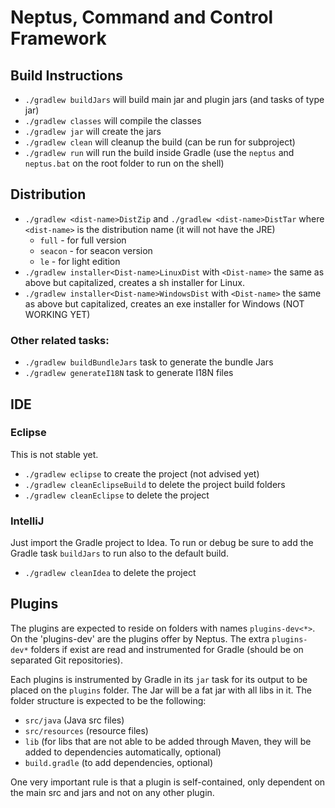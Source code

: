 # Neptus, Command and Control Framework

## Build Instructions

* `./gradlew buildJars` will build main jar and plugin jars (and tasks of type jar)
* `./gradlew classes` will compile the classes
* `./gradlew jar` will create the jars
* `./gradlew clean` will cleanup the build (can be run for subproject)
* `./gradlew run` will run the build inside Gradle (use the `neptus` and `neptus.bat` on the root folder to run on the shell)

## Distribution

* `./gradlew <dist-name>DistZip` and `./gradlew <dist-name>DistTar` where `<dist-name>` is the distribution name (it will not have the JRE)
  * `full` - for full version
  * `seacon` - for seacon version
  * `le` - for light edition
* `./gradlew installer<Dist-name>LinuxDist` with `<Dist-name>` the same as above but capitalized, creates a sh installer for Linux.
* `./gradlew installer<Dist-name>WindowsDist` with `<Dist-name>` the same as above but capitalized, creates an exe installer for Windows (NOT WORKING YET)

### Other related tasks:

* `./gradlew buildBundleJars` task to generate the bundle Jars
* `./gradlew generateI18N` task to generate I18N files

## IDE

### Eclipse

This is not stable yet.

* `./gradlew eclipse` to create the project (not advised yet)
* `./gradlew cleanEclipseBuild` to delete the project build folders
* `./gradlew cleanEclipse` to delete the project

### IntelliJ

Just import the Gradle project to Idea. To run or debug be sure to add the Gradle
task `buildJars` to run also to the default build.

* `./gradlew cleanIdea` to delete the project

## Plugins

The plugins are expected to reside on folders with names `plugins-dev<*>`. On the 'plugins-dev' are the plugins offer by Neptus. The extra `plugins-dev*` folders if exist are read and instrumented for Gradle (should be on separated Git repositories).

Each plugins is instrumented by Gradle in its `jar` task for its output to be placed on the `plugins` folder. The Jar will be a fat jar with all libs in it. The folder structure is expected to be the following:

* `src/java` (Java src files)
* `src/resources` (resource files)
* `lib` (for libs that are not able to be added through Maven, they will be added to dependencies automatically, optional)
* `build.gradle` (to add dependencies, optional)

One very important rule is that a plugin is self-contained, only dependent on the main src and jars and not on any other plugin.
